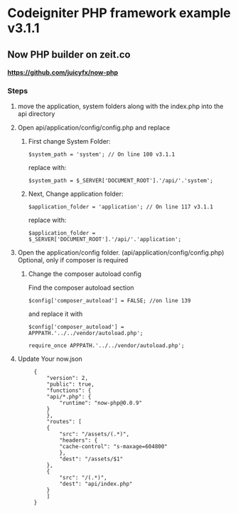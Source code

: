 # Codeigniter PHP framework example v3.1.1
## Now PHP builder on zeit.co

#### https://github.com/juicyfx/now-php

### Steps 

1. move the application, system folders along with the index.php into the api directory
2. Open api/application/config/config.php and replace

	1.  First change System Folder:

			$system_path = 'system'; // On line 100 v3.1.1

		replace with:

			$system_path = $_SERVER['DOCUMENT_ROOT'].'/api/'.'system';

	2.  Next, Change application folder:

			$application_folder = 'application'; // On line 117 v3.1.1

		replace with:

			$application_folder = $_SERVER['DOCUMENT_ROOT'].'/api/'.'application';


3. Open the application/config folder. (api/application/config/config.php)
       	Optional, only if composer is required

	1.	Change the composer autoload config

		Find the composer autoload section
		
			$config['composer_autoload'] = FALSE; //on line 139

		and replace it with

			$config['composer_autoload'] = APPPATH.'../../vendor/autoload.php';
	
			require_once APPPATH.'../../vendor/autoload.php';	

4. Update Your now.json

			{
				"version": 2,
				"public": true,
				"functions": {
				"api/*.php": {
					"runtime": "now-php@0.0.9"
				}
				},
				"routes": [
				{
					"src": "/assets/(.*)",
					"headers": {
					"cache-control": "s-maxage=604800"
					},
					"dest": "/assets/$1"
				},
				{
					"src": "/(.*)",
					"dest": "api/index.php"
				}
				]
			}